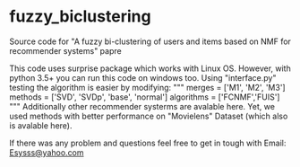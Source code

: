 # fuzzy_biclustering
Source code for "A fuzzy bi-clustering of users and items based on NMF for recommender systems" papre

This code uses surprise package which works with Linux OS. However, with python 3.5+ you can run this code on windows too.
Using "interface.py" testing the algorithm is easier by modifying:
"""
merges = ['M1', 'M2', 'M3']
methods = ['SVD', 'SVDp', 'base', 'normal']
algorithms = ['FCNMF','FUIS']
"""
Additionally other recommender systerms are avalable here. Yet, we used methods with better performance on "Movielens" Dataset (which also is avalable here).

If there was any problem and questions feel free to get in tough with Email: Esysss@yahoo.com
